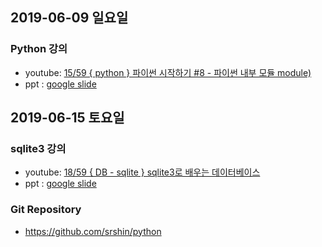 ## 2019-06-09 일요일
### Python 강의
* youtube: [15/59 { python } 파이썬 시작하기 #8 - 파이썬 내부 모듈 module)](https://www.youtube.com/watch?v=nva9L7bhU_E&list=PLEOnZ6GeucBVvIKMSdobyB5EtXgPzrnxE&index=15)
* ppt : [google slide](https://www.youtube.com/redirect?event=video_description&v=MLKF1bRCw4E&q=https%3A%2F%2Fdocs.google.com%2Fpresentation%2Fd%2F1FBTVrF-che-lc5d9jIwqlqPXhXI3ndItftGNHwhkfwc%2Fedit%3Fusp%3Dsharing&redir_token=Qp7UIAloMxFviSrvishDjluBUJB8MTU1OTY0MDgwNUAxNTU5NTU0NDA1)
## 2019-06-15 토요일
### sqlite3 강의
* youtube: [18/59 { DB - sqlite } sqlite3로 배우는 데이터베이스](https://www.youtube.com/watch?v=nva9L7bhU_E&list=PLEOnZ6GeucBVvIKMSdobyB5EtXgPzrnxE&index=18)
* ppt : [google slide](https://docs.google.com/presentation/d/1r2Dpbn59jsjHpyJguRm4KEnXNThjjOGigPxNATXjkwU/edit#)

### Git Repository
* https://github.com/srshin/python
